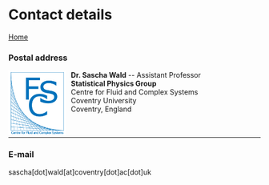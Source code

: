 # Contact details
[Home](saschawald.github.io/)




### Postal address
<img src="FCS1.png"
     alt="FCS"
     alt="FCS"
     style="float: left; margin-right: 10px;" 
     width="115"
     height="130" />
**Dr. Sascha Wald** -- Assistant Professor<br>
**Statistical Physics Group**<br>
Centre for Fluid and Complex Systems<br>
Coventry University<br>
Coventry, England<br>
<br>
<br>


---


### E-mail
sascha[dot]wald[at]coventry[dot]ac[dot]uk
